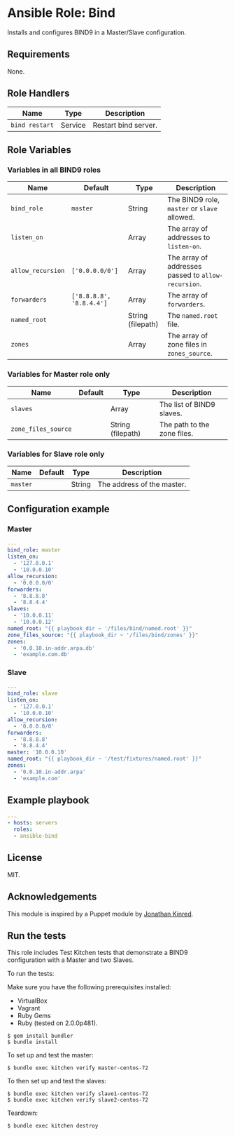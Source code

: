 # Ansible Role: Bind

Installs and configures BIND9 in a Master/Slave configuration.

## Requirements

None.

## Role Handlers

|Name|Type|Description|
|----|-----------|-------|
`bind restart`|Service|Restart bind server.|

## Role Variables

### Variables in all BIND9 roles

|Name|Default|Type|Description|
|----|----|-----------|-------|
|`bind_role`|`master`|String|The BIND9 role, `master` or `slave` allowed.|
|`listen_on`||Array|The array of addresses to `listen-on`.|
|`allow_recursion`|`['0.0.0.0/0']`|Array|The array of addresses passed to `allow-recursion`.|
|`forwarders`|`['8.8.8.8', '8.8.4.4']`|Array|The array of `forwarders`.|
|`named_root`||String (filepath)|The `named.root` file.|
|`zones`||Array|The array of zone files in `zones_source`.|

### Variables for Master role only

|Name|Default|Type|Description|
|----|----|-----------|-------|
|`slaves`||Array|The list of BIND9 slaves.|
|`zone_files_source`||String (filepath)|The path to the zone files.|

### Variables for Slave role only

|Name|Default|Type|Description|
|----|----|-----------|-------|
|`master`||String|The address of the master.|

## Configuration example

### Master

```yaml
---
bind_role: master
listen_on:
  - '127.0.0.1'
  - '10.0.0.10'
allow_recursion:
  - '0.0.0.0/0'
forwarders:
  - '8.8.8.8'
  - '8.8.4.4'
slaves:
  - '10.0.0.11'
  - '10.0.0.12'
named_root: "{{ playbook_dir ~ '/files/bind/named.root' }}"
zone_files_source: "{{ playbook_dir ~ '/files/bind/zones' }}"
zones:
  - '0.0.10.in-addr.arpa.db'
  - 'example.com.db'
```

### Slave

```yaml
---
bind_role: slave
listen_on:
  - '127.0.0.1'
  - '10.0.0.10'
allow_recursion:
  - '0.0.0.0/0'
forwarders:
  - '8.8.8.8'
  - '8.8.4.4'
master: '10.0.0.10'
named_root: "{{ playbook_dir ~ '/test/fixtures/named.root' }}"
zones:
  - '0.0.10.in-addr.arpa'
  - 'example.com'
```

## Example playbook

```yaml
---
- hosts: servers
  roles:
  - ansible-bind
```

## License

MIT.

## Acknowledgements

This module is inspired by a Puppet module by [Jonathan Kinred](https://github.com/jkinred).

## Run the tests

This role includes Test Kitchen tests that demonstrate a BIND9 configuration with a Master and two Slaves.

To run the tests:

Make sure you have the following prerequisites installed:

* VirtualBox
* Vagrant
* Ruby Gems
* Ruby (tested on 2.0.0p481).

```
$ gem install bundler
$ bundle install
```

To set up and test the master:

```
$ bundle exec kitchen verify master-centos-72
```

To then set up and test the slaves:

```
$ bundle exec kitchen verify slave1-centos-72
$ bundle exec kitchen verify slave2-centos-72
```

Teardown:

```
$ bundle exec kitchen destroy 
```
